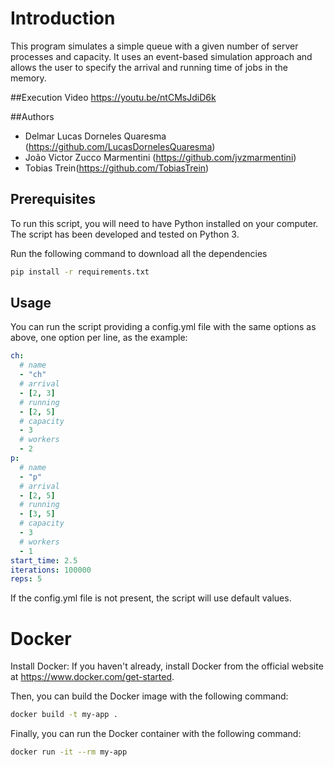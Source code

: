 # Introduction

This program simulates a simple queue with a given number of server processes and capacity. It uses an event-based simulation approach and allows the user to specify the arrival and running time of jobs in the memory.

##Execution Video
https://youtu.be/ntCMsJdiD6k

##Authors
+ Delmar Lucas Dorneles Quaresma (https://github.com/LucasDornelesQuaresma)
+ João Victor Zucco Marmentini (https://github.com/jvzmarmentini)
+ Tobias Trein(https://github.com/TobiasTrein)

## Prerequisites

To run this script, you will need to have Python installed on your computer. The script has been developed and tested on Python 3.

Run the following command to download all the dependencies
```bash
pip install -r requirements.txt
```

## Usage

You can run the script providing a config.yml file with the same options as above, one option per line, as the example:

```yml
ch:
  # name
  - "ch"
  # arrival
  - [2, 3]
  # running
  - [2, 5]
  # capacity
  - 3
  # workers
  - 2
p:
  # name
  - "p"
  # arrival
  - [2, 5]
  # running
  - [3, 5]
  # capacity
  - 3
  # workers
  - 1
start_time: 2.5
iterations: 100000
reps: 5
```

If the config.yml file is not present, the script will use default values.

# Docker

Install Docker: If you haven't already, install Docker from the official website at https://www.docker.com/get-started.

Then, you can build the Docker image with the following command:

```bash
docker build -t my-app .
```

Finally, you can run the Docker container with the following command:

```bash
docker run -it --rm my-app
```